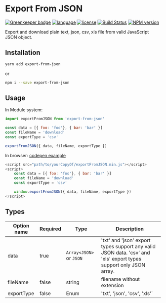 # Export From JSON

[![Greenkeeper badge](https://badges.greenkeeper.io/zheeeng/export-from-json.svg)](https://greenkeeper.io/)
[![language](https://img.shields.io/badge/%3C%2F%3E-TypeScript-blue.svg)](http://typescriptlang.org/)
[![license](https://img.shields.io/github/license/mashape/apistatus.svg)]()
[![Build Status](https://travis-ci.org/zheeeng/export-from-json.svg?branch=master)](https://travis-ci.org/zheeeng/export-from-json)
[![NPM version](https://img.shields.io/npm/v/export-from-json.svg)](https://www.npmjs.com/package/export-from-json)

Export and download plain text, json, csv, xls file from valid JavaScript JSON object.

## Installation

```sh
yarn add export-from-json
```

or


```sh
npm i --save export-from-json
```

## Usage

In Module system:

```javascript
import exportFromJSON from 'export-from-json'

const data = [{ foo: 'foo'}, { bar: 'bar' }]
const fileName = 'download'
const exportType = 'csv'

exportFromJSON({ data, fileName, exportType })
```

In browser: [codepen example](https://codepen.io/zheeeng/pen/PQxBKr)

```javascript
<script src="path/to/yourCopyOf/exportFromJSON.min.js"></script>
<script>
    const data = [{ foo: 'foo'}, { bar: 'bar' }]
    const fileName = 'download'
    const exportType = 'csv'

    window.exportFromJSON({ data, fileName, exportType })
</script>
```

## Types

| Option name | Required | Type | Description
| ----------- | -------- | ---- | ----
| data        | true     | `Array<JSON>` or `JSON` | 'txt' and 'json' export types support any valid JSON data. 'csv' and 'xls' export types support only JSON array.
| fileName    | false    | string | filename without extension
| exportType  | false    | Enum | 'txt', 'json', 'csv', 'xls'`
